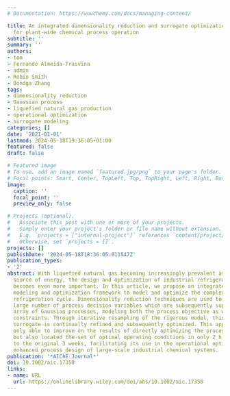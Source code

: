 ```yaml
---
# Documentation: https://wowchemy.com/docs/managing-content/

title: An integrated dimensionality reduction and surrogate optimization approach
  for plant-wide chemical process operation
subtitle: ''
summary: ''
authors:
- tom
- Fernando Almeida-Trasvina
- admin
- Robin Smith
- Dondga Zhang
tags:
- dimensionality reduction
- Gaussian process
- liquefied natural gas production
- operational optimization
- surrogate modeling
categories: []
date: '2021-01-01'
lastmod: 2024-05-18T19:36:05+01:00
featured: false
draft: false

# Featured image
# To use, add an image named `featured.jpg/png` to your page's folder.
# Focal points: Smart, Center, TopLeft, Top, TopRight, Left, Right, BottomLeft, Bottom, BottomRight.
image:
  caption: ''
  focal_point: ''
  preview_only: false

# Projects (optional).
#   Associate this post with one or more of your projects.
#   Simply enter your project's folder or file name without extension.
#   E.g. `projects = ["internal-project"]` references `content/project/deep-learning/index.md`.
#   Otherwise, set `projects = []`.
projects: []
publishDate: '2024-05-18T18:36:05.011547Z'
publication_types:
- '2'
abstract: With liquefied natural gas becoming increasingly prevalent as a flexible
  source of energy, the design and optimization of industrial refrigeration cycles
  becomes even more important. In this article, we propose an integrated surrogate
  modeling and optimization framework to model and optimize the complex CryoMan Cascade
  refrigeration cycle. Dimensionality reduction techniques are used to reduce the
  large number of process decision variables which are subsequently supplied to an
  array of Gaussian processes, modeling both the process objective as well as feasibility
  constraints. Through iterative resampling of the rigorous model, this data-driven
  surrogate is continually refined and subsequently optimized. This approach was not
  only able to improve on the results of directly optimizing the process flow sheet
  but also located the set of optimal operating conditions in only 2 h as opposed
  to the original 3 weeks, facilitating its use in the operational optimization and
  enhanced process design of large-scale industrial chemical systems.
publication: '*AIChE Journal*'
doi: 10.1002/aic.17358
links:
- name: URL
  url: https://onlinelibrary.wiley.com/doi/abs/10.1002/aic.17358
---
```

